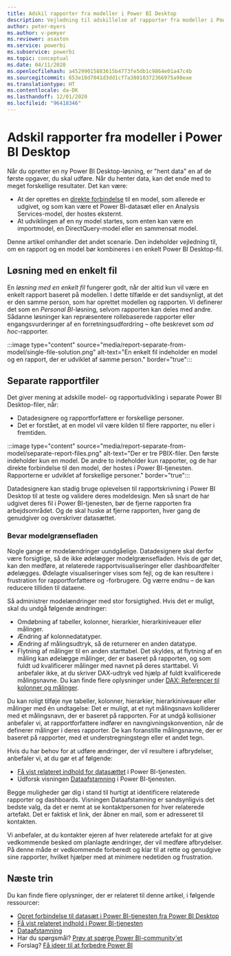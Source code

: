 ```yaml
---
title: Adskil rapporter fra modeller i Power BI Desktop
description: Vejledning til adskillelse af rapporter fra modeller i Power BI Desktop.
author: peter-myers
ms.author: v-pemyer
ms.reviewer: asaxton
ms.service: powerbi
ms.subservice: powerbi
ms.topic: conceptual
ms.date: 04/11/2020
ms.openlocfilehash: a45299015883615b4773fe5db1c9864e01a47c4b
ms.sourcegitcommit: 653e18d7041d3dd1cf7a38010372366975a98eae
ms.translationtype: HT
ms.contentlocale: da-DK
ms.lasthandoff: 12/01/2020
ms.locfileid: "96418346"
---
```

# <a name="separate-reports-from-models-in-power-bi-desktop"></a>Adskil rapporter fra modeller i Power BI Desktop

Når du opretter en ny Power BI Desktop-løsning, er "hent data" en af de første opgaver, du skal udføre. Når du henter data, kan det ende med to meget forskellige resultater. Det kan være:

- At der oprettes en [direkte forbindelse](../connect-data/desktop-report-lifecycle-datasets.md) til en model, som allerede er udgivet, og som kan være et Power BI-datasæt eller en Analysis Services-model, der hostes eksternt.
- At udviklingen af en ny model startes, som enten kan være en importmodel, en DirectQuery-model eller en sammensat model.

Denne artikel omhandler det andet scenarie. Den indeholder vejledning til, om en rapport og en model bør kombineres i en enkelt Power BI Desktop-fil.

## <a name="single-file-solution"></a>Løsning med en enkelt fil

En _løsning med en enkelt fil_ fungerer godt, når der altid kun vil være en enkelt rapport baseret på modellen. I dette tilfælde er det sandsynligt, at det er den samme person, som har oprettet modellen og rapporten. Vi definerer det som en _Personal BI_-løsning, selvom rapporten kan deles med andre. Sådanne løsninger kan repræsentere rollebaserede rapporter eller engangsvurderinger af en forretningsudfordring – ofte beskrevet som _ad hoc_-rapporter.

:::image type="content" source="media/report-separate-from-model/single-file-solution.png" alt-text="En enkelt fil indeholder en model og en rapport, der er udviklet af samme person." border="true":::

## <a name="separate-report-files"></a>Separate rapportfiler

Det giver mening at adskille model- og rapportudvikling i separate Power BI Desktop-filer, når:

- Datadesignere og rapportforfattere er forskellige personer.
- Det er forstået, at en model vil være kilden til flere rapporter, nu eller i fremtiden.

:::image type="content" source="media/report-separate-from-model/separate-report-files.png" alt-text="Der er tre PBIX-filer. Den første indeholder kun en model. De andre to indeholder kun rapporter, og de har direkte forbindelse til den model, der hostes i Power BI-tjenesten. Rapporterne er udviklet af forskellige personer." border="true":::

Datadesignere kan stadig bruge oplevelsen til rapportskrivning i Power BI Desktop til at teste og validere deres modeldesign. Men så snart de har udgivet deres fil i Power BI-tjenesten, bør de fjerne rapporten fra arbejdsområdet. Og de skal huske at fjerne rapporten, hver gang de genudgiver og overskriver datasættet.

### <a name="preserve-the-model-interface"></a>Bevar modelgrænsefladen

Nogle gange er modelændringer uundgåelige. Datadesignere skal derfor være forsigtige, så de ikke ødelægger modelgrænsefladen. Hvis de gør det, kan den medføre, at relaterede rapportvisualiseringer eller dashboardfelter ødelægges. Ødelagte visualiseringer vises som fejl, og de kan resultere i frustration for rapportforfattere og -forbrugere. Og værre endnu – de kan reducere tilliden til dataene.

Så administrer modelændringer med stor forsigtighed. Hvis det er muligt, skal du undgå følgende ændringer:

- Omdøbning af tabeller, kolonner, hierarkier, hierarkiniveauer eller målinger.
- Ændring af kolonnedatatyper.
- Ændring af målingsudtryk, så de returnerer en anden datatype.
- Flytning af målinger til en anden starttabel. Det skyldes, at flytning af en måling kan ødelægge målinger, der er baseret på rapporten, og som fuldt ud kvalificerer målinger med navnet på deres starttabel. Vi anbefaler ikke, at du skriver DAX-udtryk ved hjælp af fuldt kvalificerede målingsnavne. Du kan finde flere oplysninger under [DAX: Referencer til kolonner og målinger](dax-column-measure-references.md).

Du kan roligt tilføje nye tabeller, kolonner, hierarkier, hierarkiniveauer eller målinger med én undtagelse: Det er muligt, at et nyt målingsnavn kolliderer med et målingsnavn, der er baseret på rapporten. For at undgå kollisioner anbefaler vi, at rapportforfattere indfører en navngivningskonvention, når de definerer målinger i deres rapporter. De kan foranstille målingsnavne, der er baseret på rapporter, med et understregningstegn eller et andet tegn.

Hvis du har behov for at udføre ændringer, der vil resultere i afbrydelser, anbefaler vi, at du gør et af følgende:

- [Få vist relateret indhold for datasættet](../consumer/end-user-related.md) i Power BI-tjenesten.
- Udforsk visningen [Dataafstamning](../collaborate-share/service-data-lineage.md) i Power BI-tjenesten.

Begge muligheder gør dig i stand til hurtigt at identificere relaterede rapporter og dashboards. Visningen Dataafstamning er sandsynligvis det bedste valg, da det er nemt at se kontaktpersonen for hver relaterede artefakt. Det er faktisk et link, der åbner en mail, som er adresseret til kontakten.

Vi anbefaler, at du kontakter ejeren af hver relaterede artefakt for at give vedkommende besked om planlagte ændringer, der vil medføre afbrydelser. På denne måde er vedkommende forberedt og klar til at rette og genudgive sine rapporter, hvilket hjælper med at minimere nedetiden og frustration.

## <a name="next-steps"></a>Næste trin

Du kan finde flere oplysninger, der er relateret til denne artikel, i følgende ressourcer:

- [Opret forbindelse til datasæt i Power BI-tjenesten fra Power BI Desktop](../connect-data/desktop-report-lifecycle-datasets.md)
- [Få vist relateret indhold i Power BI-tjenesten](../consumer/end-user-related.md)
- [Dataafstamning](../collaborate-share/service-data-lineage.md)
- Har du spørgsmål? [Prøv at spørge Power BI-community'et](https://community.powerbi.com/)
- Forslag? [Få ideer til at forbedre Power BI](https://ideas.powerbi.com/)
